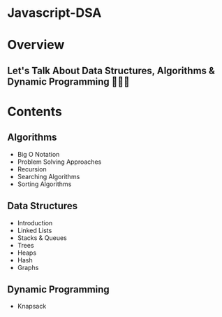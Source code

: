 # Javascript-DSA

# Overview

## Let's Talk About Data Structures, Algorithms & Dynamic Programming 👨‍💻🥇

# Contents

## Algorithms

- Big O Notation
- Problem Solving Approaches
- Recursion
- Searching Algorithms
- Sorting Algorithms

## Data Structures

- Introduction
- Linked Lists
- Stacks & Queues
- Trees
- Heaps
- Hash
- Graphs


## Dynamic Programming

- Knapsack
